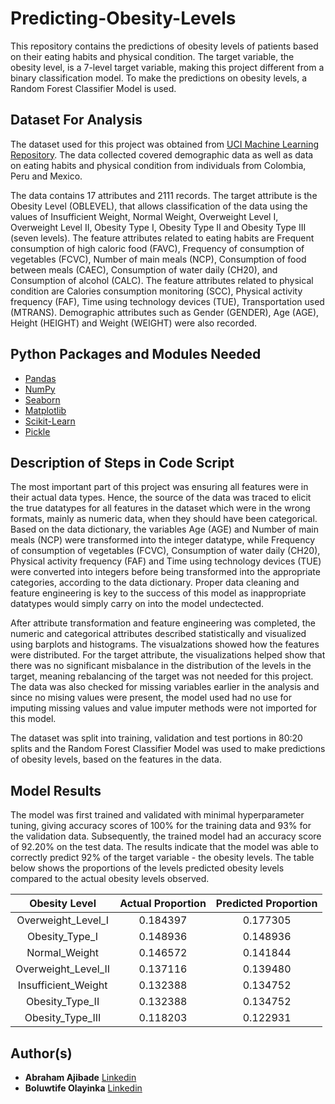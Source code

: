 # Predicting-Obesity-Levels
This repository contains the predictions of obesity levels of patients based on their eating habits and physical condition. The target variable, the obesity level, is a 7-level target variable, making this project different from a binary classification model. To make the predictions on obesity levels, a Random Forest Classifier Model is used.

## Dataset For Analysis
The dataset used for this project was obtained from [UCI Machine Learning Repository](https://archive-beta.ics.uci.edu/dataset/544). The data collected covered  demographic data as well as data on eating habits and physical condition from individuals from Colombia, Peru and Mexico. 

The data contains 17 attributes and 2111 records. The target attribute is the Obesity Level (OBLEVEL), that allows classification of the data using the values of Insufficient Weight, Normal Weight, Overweight Level I, Overweight Level II, Obesity Type I, Obesity Type II and Obesity Type III (seven levels). The feature attributes related to eating habits are Frequent consumption of high caloric food (FAVC), Frequency of consumption of vegetables (FCVC), Number of main meals (NCP), Consumption of food between meals (CAEC), Consumption of water daily (CH20), and Consumption of alcohol (CALC). The feature attributes related to physical condition are Calories consumption monitoring (SCC), Physical activity frequency (FAF), Time using technology devices (TUE), Transportation used (MTRANS). Demographic attributes such as Gender (GENDER), Age (AGE), Height (HEIGHT) and Weight (WEIGHT) were also recorded.

## Python Packages and Modules Needed
- [Pandas](https://pandas.pydata.org/)
- [NumPy](https://numpy.org/)
- [Seaborn](https://seaborn.pydata.org/)
- [Matplotlib](https://matplotlib.org/)
- [Scikit-Learn](https://scikit-learn.org/)
- [Pickle](Lib/pickle.py)

## Description of Steps in Code Script
The most important part of this project was ensuring all features were in their actual data types. Hence, the source of the data was traced to elicit the true datatypes for all features in the dataset which were in the wrong formats, mainly as numeric data, when they should have been categorical. Based on the data dictionary, the variables Age (AGE) and Number of main meals (NCP)  were transformed into the integer datatype, while Frequency of consumption of vegetables (FCVC), Consumption of water daily (CH20), Physical activity frequency (FAF) and Time using technology devices (TUE) were converted into integers before being transformed into the appropriate categories, according to the data dictionary. Proper data cleaning and feature engineering is key to the success of this model as inappropriate datatypes would simply carry on into the model undectected. 

After attribute transformation and feature engineering was completed, the numeric and categorical attributes described statistically and visualized using barplots and histograms. The visualzations showed how the features were distributed. For the target attribute, the visualizations helped show that there was no significant misbalance in the distribution of the levels in the target, meaning rebalancing of the target was not needed for this project. The data was also checked for missing variables earlier in the analysis and 
since no mising values were present, the model used had no use for imputing missing values and value imputer methods were not imported for this model.

The dataset was split into training, validation and test portions in 80:20 splits and the Random Forest Classifier Model was used to make predictions of obesity levels, based on the features in the data. 

## Model Results
The model was first trained and validated with minimal hyperparameter tuning, giving accuracy scores of 100% for the training data and 93% for the validation data. Subsequently, the trained model had an accuracy score of 92.20% on the test data. The results indicate that the model was able to correctly predict 92% of the target variable - the obesity levels. The table below shows the proportions of the levels predicted obesity levels compared to the actual obesity levels observed. 

| Obesity Level| Actual Proportion | Predicted Proportion  |
|  :------:    |  :---------:      |      :---------:      |
| Overweight_Level_I | 0.184397      |  0.177305| 
| Obesity_Type_I  |  0.148936      |     0.148936|
| Normal_Weight   |  0.146572      | 0.141844|
| Overweight_Level_II |  0.137116      |    0.139480|
| Insufficient_Weight | 0.132388      | 0.134752 |
| Obesity_Type_II  |  0.132388     |  0.134752    |
| Obesity_Type_III | 0.118203      | 0.122931 |
      

## Author(s)
- **Abraham Ajibade** [Linkedin](https://www.linkedin.com/in/abraham-ajibade-759772117)
- **Boluwtife Olayinka** [Linkedin](https://www.linkedin.com/in/ajibade-bolu/) 
